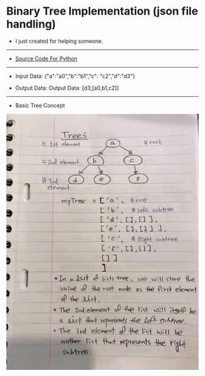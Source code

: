 # Binary Tree Implementation (json file handling)

* I just created for helping someone. 
***

* [Source Code For Python](http://nbviewer.jupyter.org/github/leehaesung/BinaryTreeImplementation/blob/master/Binary_Tree_Implementation_With_Json_Data.ipynb)

***

* Input Data: {"a":"a0","b":"b1","c": "c2","d":"d3"}

* Output Data: Output Data: [d3,[a0,b1,c2]]

***

* Basic Tree Concept

![TreeConcept.jpg](https://github.com/leehaesung/BinaryTreeImplementation/blob/master/TreeConcept.jpg)



